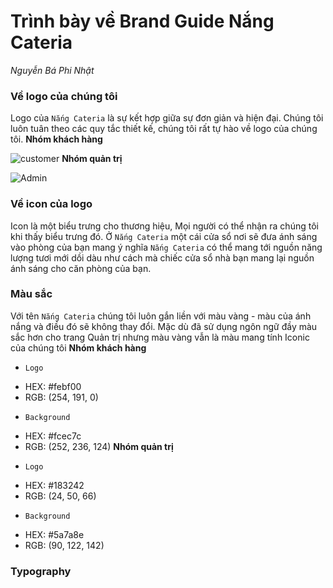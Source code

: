 # Trình bày về Brand Guide Nắng Cateria
*Nguyễn Bá Phi Nhật*
### Về logo của chúng tôi
Logo của `Nắng Cateria` là sự kết hợp giữa sự đơn giản và hiện đại. Chúng tôi luôn tuân theo các quy tắc thiết kế, chúng tôi rất tự hào về logo của chúng tôi.
**Nhóm khách hàng**

![customer](https://user-images.githubusercontent.com/63567258/97097397-6b8f5280-16a2-11eb-84fa-05e077e056ac.png)
**Nhóm quản trị**

![Admin](https://user-images.githubusercontent.com/63567258/97097407-924d8900-16a2-11eb-8ec7-debaf68c47ec.png)
### Về icon của logo
Icon là một biểu trưng cho thương hiệu, Mọi người có thể nhận ra chúng tôi khi thấy biểu trưng đó. Ở `Nắng Cateria` một cái cửa sổ nơi sẽ đưa ánh sáng vào phòng của bạn mang ý nghĩa `Nắng Cateria` có thể mang tới nguồn năng lượng tươi mới dồi dàu như cách mà chiếc cửa sổ nhà bạn mang lại nguồn ánh sáng cho căn phòng của bạn.
### Màu sắc
Với tên `Nắng Cateria` chúng tôi luôn gắn liền với màu vàng - màu của ánh nắng và điều đó sẽ không thay đổi. Mặc dù đã sử dụng ngôn ngữ đầy màu sắc hơn cho trang Quản trị nhưng màu vàng vẫn là màu mang tính Iconic của chúng tôi
**Nhóm khách hàng** 
* `Logo`
- HEX: #febf00
- RGB: (254, 191, 0)
* `Background`
- HEX: #fcec7c
- RGB: (252, 236, 124)
**Nhóm quản trị**
* `Logo`
- HEX: #183242
- RGB: (24, 50, 66)
* `Background`
- HEX: #5a7a8e
- RGB: (90, 122, 142)

### Typography 
